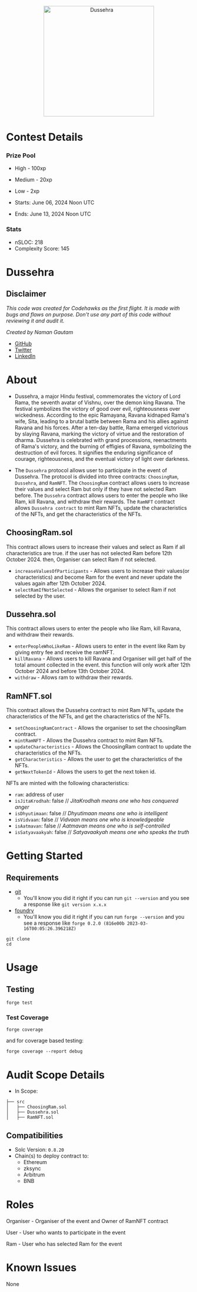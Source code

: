 <p align="center">
<img src="https://res.cloudinary.com/droqoz7lg/image/upload/q_90/dpr_2.0/c_fill,g_auto,h_320,w_320/f_auto/v1/company/q441dznuxpiqbypx0ll8?_a=BATAUVAA0" width="300" alt="Dussehra">
<br/>

# Contest Details

### Prize Pool

- High - 100xp
- Medium - 20xp
- Low - 2xp

- Starts: June 06, 2024 Noon UTC
- Ends: June 13, 2024 Noon UTC

### Stats

- nSLOC: 218
- Complexity Score: 145

# Dussehra

## Disclaimer

_This code was created for Codehawks as the first flight. It is made with bugs and flaws on purpose._
_Don't use any part of this code without reviewing it and audit it._

_Created by Naman Gautam_
- [GitHub](https://github.com/Naman1729)
- [Twitter](https://twitter.com/NamanGautam1729)
- [LinkedIn](https://www.linkedin.com/in/naman-gautam-a8a81a253/)

# About

- Dussehra, a major Hindu festival, commemorates the victory of Lord Rama, the seventh avatar of Vishnu, over the demon king Ravana. The festival symbolizes the victory of good over evil, righteousness over wickedness. According to the epic Ramayana, Ravana kidnaped Rama's wife, Sita, leading to a brutal battle between Rama and his allies against Ravana and his forces. After a ten-day battle, Rama emerged victorious by slaying Ravana, marking the victory of virtue and the restoration of dharma. Dussehra is celebrated with grand processions, reenactments of Rama's victory, and the burning of effigies of Ravana, symbolizing the destruction of evil forces. It signifies the enduring significance of courage, righteousness, and the eventual victory of light over darkness.

- The `Dussehra` protocol allows user to participate in the event of Dussehra. The protocol is divided into three contracts: `ChoosingRam`, `Dussehra`, and `RamNFT`. The `ChoosingRam` contract allows users to increase their values and select Ram but only if they have not selected Ram before. The `Dussehra` contract allows users to enter the people who like Ram, kill Ravana, and withdraw their rewards. The `RamNFT` contract allows `Dussehra contract` to mint Ram NFTs, update the characteristics of the NFTs, and get the characteristics of the NFTs.

## ChoosingRam.sol

This contract allows users to increase their values and select as Ram if all characteristics are true. if the user has not selected Ram before 12th October 2024. then, Organiser can select Ram if not selected.

- `increaseValuesOfParticipants` - Allows users to increase their values(or characteristics) and become Ram for the event and never update the values again after 12th October 2024.
- `selectRamIfNotSelected` - Allows the organiser to select Ram if not selected by the user.

## Dussehra.sol

This contract allows users to enter the people who like Ram, kill Ravana, and withdraw their rewards.

- `enterPeopleWhoLikeRam` - Allows users to enter in the event like Ram by giving entry fee and receive the ramNFT.
- `killRavana` - Allows users to kill Ravana and Organiser will get half of the total amount collected in the event. this function will only work after 12th October 2024 and before 13th October 2024.
- `withdraw` - Allows ram to withdraw their rewards.

## RamNFT.sol

This contract allows the Dussehra contract to mint Ram NFTs, update the characteristics of the NFTs, and get the characteristics of the NFTs.

- `setChoosingRamContract` - Allows the organiser to set the choosingRam contract. 
- `mintRamNFT` - Allows the Dussehra contract to mint Ram NFTs.
- `updateCharacteristics` - Allows the ChoosingRam contract to update the characteristics of the NFTs. 
- `getCharacteristics` - Allows the user to get the characteristics of the NFTs.
- `getNextTokenId` - Allows the users to get the next token id.

NFTs are minted with the following characteristics:
- `ram`: address of user
- `isJitaKrodhah`: false      // _JitaKrodhah means one who has conquered anger_
- `isDhyutimaan`: false       // _Dhyutimaan means one who is intelligent_
- `isVidvaan`: false          // _Vidvaan means one who is knowledgeable_
- `isAatmavan`: false         // _Aatmavan means one who is self-controlled_
- `isSatyavaakyah`: false     // _Satyavaakyah means one who speaks the truth_

# Getting Started

## Requirements

- [git](https://git-scm.com/book/en/v2/Getting-Started-Installing-Git)
  - You'll know you did it right if you can run `git --version` and you see a response like `git version x.x.x`
- [foundry](https://getfoundry.sh/)
  - You'll know you did it right if you can run `forge --version` and you see a response like `forge 0.2.0 (816e00b 2023-03-16T00:05:26.396218Z)`

```
git clone 
cd 
```

# Usage

## Testing

```
forge test
```

### Test Coverage

```
forge coverage
```

and for coverage based testing:

```
forge coverage --report debug
```

# Audit Scope Details
- In Scope:

```
├── src
│   ├── ChoosingRam.sol
│   ├── Dussehra.sol
│   ├── RamNFT.sol
```

## Compatibilities

- Solc Version: `0.8.20`
- Chain(s) to deploy contract to:
  - Ethereum
  - zksync
  - Arbitrum
  - BNB

# Roles

Organiser - Organiser of the event and Owner of RamNFT contract

User - User who wants to participate in the event 

Ram - User who has selected Ram for the event

# Known Issues

None
